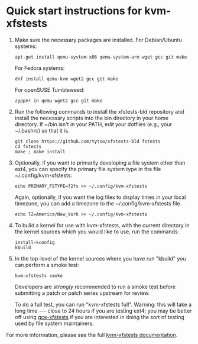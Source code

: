 # Quick start instructions for kvm-xfstests

1.  Make sure the necessary packages are installed.  For Debian/Ubuntu
    systems:

        apt-get install qemu-system-x86 qemu-system-arm wget gcc git make

    For Fedora systems:

        dnf install qemu-kvm wget2 gcc git make

    For openSUSE Tumbleweed:

        zypper in qemu wget2 gcc git make

2.  Run the following commands to install the xfstests-bld repository
    and install the necessary scripts into the bin directory in your
    home directory.  If ~/bin isn't in your PATH, edit your dotfiles
    (e.g., your ~/.bashrc) so that it is.

        git clone https://github.com/tytso/xfstests-bld fstests
        cd fstests
        make ; make install

3.  Optionally, if you want to primarily developing a file system
    other than ext4, you can specify the primary file system type in the
    file ~/.config/kvm-xfstests:

        echo PRIMARY_FSTYPE=f2fs >> ~/.config/kvm-xfstests

    Again, optionally, if you want the log files to display times in
    your local timezone, you can add a timezone to the
    ~/.config/kvm-xfstests file.

        echo TZ=America/New_York >> ~/.config/kvm-xfstests

4.  To build a kernel for use with kvm-xfstests, with the current
    directory in the kernel sources which you would like to use, run
    the commands:

        install-kconfig
        kbuild

5.  In the top-level of the kernel sources where you have run "kbuild"
    you can perform a smoke test:

        kvm-xfstests smoke

    Developers are *strongly* recommended to run a smoke test before
    submitting a patch or patch series upstream for review.

    To do a full test, you can run "kvm-xfstests full".   Warning:
    this will take a long time --- close to 24 hours if you are
    testing ext4; you may be better off using
    [gce-xfstests](gce-xfstests.md) if you are interested in doing the sort of
    testing used by file system maintainers.

For more information, please see the full [kvm-xfstests
documentation](kvm-xfstests.md).
